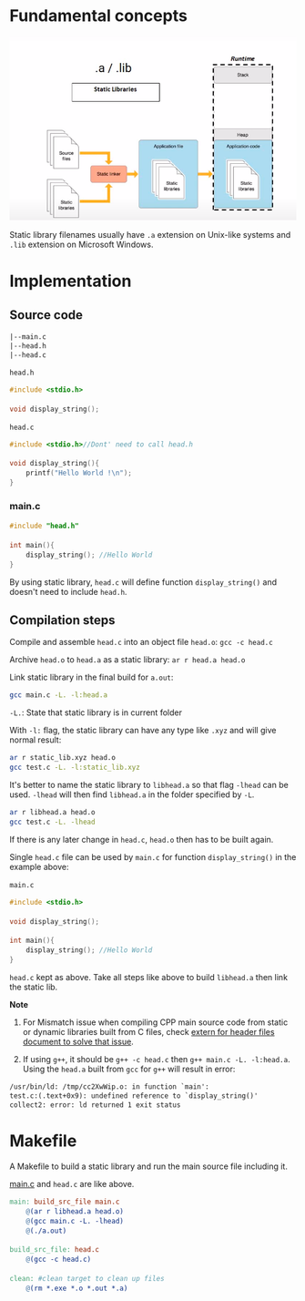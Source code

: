 # Fundamental concepts

![](../Environment/Images/static_library.png)

Static library filenames usually have ``.a`` extension on Unix-like systems and ``.lib`` extension on Microsoft Windows.

# Implementation

## Source code

```
|--main.c
|--head.h
|--head.c
```

``head.h``

```c
#include <stdio.h>

void display_string();
```
``head.c``
```c
#include <stdio.h>//Dont' need to call head.h

void display_string(){
    printf("Hello World !\n");
}
```

### main.c

```c
#include "head.h"

int main(){
	display_string(); //Hello World
}
```

By using static library, ``head.c`` will define function ``display_string()`` and doesn't need to include ``head.h``.

## Compilation steps

Compile and assemble ``head.c`` into an object file ``head.o``: ``gcc -c head.c``

Archive ``head.o`` to ``head.a`` as a static library: ``ar r head.a head.o``

Link static library in the final build for ``a.out``:

```sh
gcc main.c -L. -l:head.a
```

``-L.``: State that static library is in current folder

With ``-l:`` flag, the static library can have any type like ``.xyz`` and will give normal result:

```sh
ar r static_lib.xyz head.o
gcc test.c -L. -l:static_lib.xyz
```

It's better to name the static library to ``libhead.a`` so that flag ``-lhead`` can be used. ``-lhead`` will then find ``libhead.a`` in the folder specified by ``-L``.

```sh
ar r libhead.a head.o
gcc test.c -L. -lhead
```

If there is any later change in ``head.c``, ``head.o`` then has to be built again.

Single ``head.c`` file can be used by ``main.c`` for function ``display_string()`` in the example above:

``main.c``

```c
#include <stdio.h>

void display_string();

int main(){
	display_string(); //Hello World
}
```
``head.c`` kept as above. Take all steps like above to build ``libhead.a`` then link the static lib.

**Note**

1. For Mismatch issue when compiling CPP main source code from static or dynamic libraries built from C files, check [extern for header files document to solve that issue](https://github.com/TranPhucVinh/C/blob/master/Introduction/Header/extern%20for%20header%20files.md).

2. If using ``g++``, it should be ``g++ -c head.c`` then ``g++ main.c -L. -l:head.a``. Using the ``head.a`` built from ``gcc`` for ``g++`` will result in error:

```
/usr/bin/ld: /tmp/cc2XwWip.o: in function `main':
test.c:(.text+0x9): undefined reference to `display_string()'
collect2: error: ld returned 1 exit status
```

# Makefile

A Makefile to build a static library and run the main source file including it.

[main.c](#mainc) and ``head.c`` are like above.

```Makefile
main: build_src_file main.c
	@(ar r libhead.a head.o)
	@(gcc main.c -L. -lhead)
	@(./a.out)

build_src_file: head.c
	@(gcc -c head.c)
	
clean: #clean target to clean up files
	@(rm *.exe *.o *.out *.a)
```
